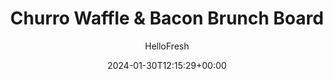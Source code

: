 ---
draft: true # Use this only for setting draft status
hidden: false # Use this to hide unwanted recipes
slug: # <post-title>
title: 'Churro Waffle & Bacon Brunch Board'
description: "Bored with brunch? That's why we’re bringing you this epic brunch board! It’s got all the box office hits, the numero unos, the crème de la crèmes: churro-style waffles (that’s crispy, sweet, and cinnamony to you!) with an extra crisp and smoky bacon topper. There’s also scallion-studded scrambled eggs sprinkled with Parmesan, juicy cinnamon sugar-sprinkled orange slices, and a luscious maple syrup sauce swirled with crème fraîche to drizzle over everything. If that doesn’t get you and yours out of bed, we don’t know what will!"
image: https://img.hellofresh.com/f_auto,fl_lossy,q_auto,w_1200/hellofresh_s3/image/651c162bf8c6c435c24a9649-4a24e296.jpeg
date: 2024-01-30T12:15:29+00:00
author: HelloFresh

tags: []
categories: "main course"
cuisines: "American"
allergens: ['Eggs', 'Milk', 'Wheat']

calories: 1080
preptime: ['25 minutes', '5 minutes']
cooktime: # 180 = 3 Hours | In minutes
totaltime: PT25M
servings: 2

links:
  - description: "Bored with brunch? That's why we’re bringing you this epic brunch board! It’s got all the box office hits, the numero unos, the crème de la crèmes: churro-style waffles (that’s crispy, sweet, and cinnamony to you!) with an extra crisp and smoky bacon topper. There’s also scallion-studded scrambled eggs sprinkled with Parmesan, juicy cinnamon sugar-sprinkled orange slices, and a luscious maple syrup sauce swirled with crème fraîche to drizzle over everything. If that doesn’t get you and yours out of bed, we don’t know what will!"
    website: https://www.hellofresh.com/recipes/churro-waffle-bacon-brunch-board-659f04cff9e1c820e370b34a
    image: https://img.hellofresh.com/f_auto,fl_lossy,q_auto,w_1200/hellofresh_s3/image/651c162bf8c6c435c24a9649-4a24e296.jpeg
 
weight: # 1 | You can add weight to some posts to override the default sorting (date descending)

comments: false # Keep False

ingredients: ['4 ounce Bacon', '2 unit Scallions', '1 unit Orange', '4 unit Eggs', '4 tablespoon Crème Fraîche', '2 tablespoon Maple Syrup', '1 teaspoon Cinnamon', '2 unit Belgian Waffle', '3 tablespoon Parmesan Cheese', ' Salt', ' Pepper', '2 tablespoon Sugar', '1 tablespoon Butter']

instructionTitles: ['Cook Bacon', 'Prep', 'Prep Eggs & Make Sauce', 'Toast & Toss Waffles', 'Scramble Eggs', 'Finish & Serve']
instructions: ['• Heat a large dry, preferably nonstick, pan over medium-high heat. Add bacon*; cook, turning occasionally and adjusting heat if browning too quickly, until crispy, 6-10 minutes. Turn off heat; transfer to a paper-towel-lined plate. Once cool enough to handle, roughly chop. • Let pan cool, carefully discard bacon fat, then wash out pan.', '• While bacon cooks, wash and dry produce. • Trim and thinly slice scallions, separating whites from greens. Halve orange; cut into thin wedges (we got eight wedges per orange).', '• In a medium bowl, whisk together eggs*, half the crème fraîche, 2 TBSP water (4 TBSP for 4 servings), a pinch of salt, and pepper. Set aside. • In a small microwave-safe bowl, heat maple syrup until warm, 30-60 seconds. Whisk in remaining crème fraîche and 2 tsp water (4 tsp for 4) until smooth.', '• In a second medium bowl, combine cinnamon and 2 TBSP sugar (4 TBSP for 4 servings). • Toast waffles until golden brown. • Immediately add hot waffles to bowl with cinnamon sugar, tossing to fully coat. (Reserve any remaining cinnamon sugar for Step 6.)', '• Melt 1 TBSP butter (2 TBSP for 4 servings) in pan used for bacon over medium heat. Add scallion whites. Cook, stirring occasionally, until tender and fragrant, 1-2 minutes. • Stir in egg mixture; cook, undisturbed, until just set, 30-45 seconds. Continue to cook, gently stirring in a figure-eight pattern, until curds form and eggs are scrambled to preference. • Taste and season with salt and pepper if desired.', '• Transfer scrambled eggs to a serving plate and sprinkle with Parmesan and as many scallion greens as you like. • Transfer waffles to a second serving plate and top with creamy maple sauce and chopped bacon. Shingle orange slices on a third serving plate and sprinkle with any remaining cinnamon sugar. Serve family style. Bacon is fully cooked when internal temperature reaches 145°. Wash hands and surfaces after handling raw eggs. Consuming raw or undercooked eggs may increase your risk of foodborne illness.']
---